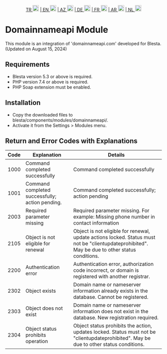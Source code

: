 <div align="center">  
  <a href="README.md"   >   TR <img style="padding-top: 8px" src="https://raw.githubusercontent.com/yammadev/flag-icons/master/png/TR.png" alt="TR" height="20" /></a>  
  <a href="README-EN.md"> | EN <img style="padding-top: 8px" src="https://raw.githubusercontent.com/yammadev/flag-icons/master/png/US.png" alt="EN" height="20" /></a>  
  <a href="README-AZ.md"> | AZ <img style="padding-top: 8px" src="https://raw.githubusercontent.com/yammadev/flag-icons/master/png/AZ.png" alt="AZ" height="20" /></a>  
  <a href="README-DE.md"> | DE <img style="padding-top: 8px" src="https://raw.githubusercontent.com/yammadev/flag-icons/master/png/DE.png" alt="DE" height="20" /></a>  
  <a href="README-FR.md"> | FR <img style="padding-top: 8px" src="https://raw.githubusercontent.com/yammadev/flag-icons/master/png/FR.png" alt="FR" height="20" /></a>  
  <a href="README-AR.md"> | AR <img style="padding-top: 8px" src="https://raw.githubusercontent.com/yammadev/flag-icons/master/png/AR.png" alt="AR" height="20" /></a>  
  <a href="README-NL.md"> | NL <img style="padding-top: 8px" src="https://raw.githubusercontent.com/yammadev/flag-icons/master/png/NL.png" alt="NL" height="20" /></a>  
</div>

# Domainnameapi Module

This module is an integration of 'domainnameapi.com' developed for Blesta. (Updated on August 15, 2024)

## Requirements

- Blesta version 5.3 or above is required.
- PHP version 7.4 or above is required.
- PHP Soap extension must be enabled.

## Installation

* Copy the downloaded files to blesta/components/modules/domainnameapi/.
* Activate it from the Settings > Modules menu.



## Return and Error Codes with Explanations

| Code | Explanation                                     | Details                                                                                                                                        |
|------|-------------------------------------------------|------------------------------------------------------------------------------------------------------------------------------------------------|
| 1000 | Command completed successfully                  | Command completed successfully                                                                                                                 |
| 1001 | Command completed successfully; action pending. | Command completed successfully; action pending                                                                                                 |
| 2003 | Required parameter missing                      | Required parameter missing. For example: Missing phone number in contact information                                                           |
| 2105 | Object is not eligible for renewal              | Object is not eligible for renewal, update actions locked. Status must not be "clientupdateprohibited". May be due to other status conditions. |
| 2200 | Authentication error                            | Authentication error, authorization code incorrect, or domain is registered with another registrar.                                            |
| 2302 | Object exists                                   | Domain name or nameserver information already exists in the database. Cannot be registered.                                                    |
| 2303 | Object does not exist                           | Domain name or nameserver information does not exist in the database. New registration required.                                               |
| 2304 | Object status prohibits operation               | Object status prohibits the action, updates locked. Status must not be "clientupdateprohibited". May be due to other status conditions.        |

